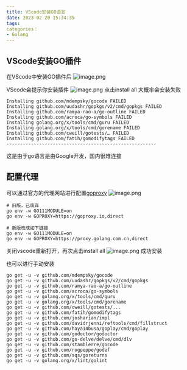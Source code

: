 ```yaml
---
title: VScode安装GO语言
date: 2023-02-20 15:34:35
tags:
categories：
- Golang
---
```

## VScode安装GO插件
在VScode中安装GO插件后
![image.png](https://cdn.staticaly.com/gh/K-Viior/blog-image@master/img/20230220153743.png)

VScode会提示你安装插件
![image.png](https://cdn.staticaly.com/gh/K-Viior/blog-image@master/img/20230220153817.png)
点击install all 大概率会安装失败
```
Installing github.com/mdempsky/gocode FAILED  
Installing github.com/uudashr/gopkgs/v2/cmd/gopkgs FAILED  
Installing github.com/ramya-rao-a/go-outline FAILED  
Installing github.com/acroca/go-symbols FAILED  
Installing golang.org/x/tools/cmd/guru FAILED  
Installing golang.org/x/tools/cmd/gorename FAILED  
Installing github.com/cweill/gotests/… FAILED  
Installing github.com/fatih/gomodifytags FAILED
-------------------------------------------------------
```
这是由于go语言是由Google开发，国内很难连接
## 配置代理
可以通过官方的代理网站进行配置[goproxy](https://goproxy.io/)
![image.png](https://cdn.staticaly.com/gh/K-Viior/blog-image@master/img/20230220154346.png)
```
# 旧版，已废弃
go env -w GO111MODULE=on
go env -w GOPROXY=https://goproxy.io,direct
```
```
# 新版改成如下链接
go env -w GO111MODULE=on
go env -w GOPROXY=https://proxy.golang.com.cn,direct
```
关闭vscode重新打开，再次点击install all
![image.png](https://cdn.staticaly.com/gh/K-Viior/blog-image@master/img/20230220154439.png)
成功安装


也可以进行手动安装
```
go get -u -v github.com/mdempsky/gocode
go get -u -v github.com/uudashr/gopkgs/v2/cmd/gopkgs
go get -u -v github.com/ramya-rao-a/go-outline
go get -u -v github.com/acroca/go-symbols
go get -u -v golang.org/x/tools/cmd/guru
go get -u -v golang.org/x/tools/cmd/gorename
go get -u -v github.com/cweill/gotests/...
go get -u -v github.com/fatih/gomodifytags
go get -u -v github.com/josharian/impl
go get -u -v github.com/davidrjenni/reftools/cmd/fillstruct
go get -u -v github.com/haya14busa/goplay/cmd/goplay
go get -u -v github.com/godoctor/godoctor
go get -u -v github.com/go-delve/delve/cmd/dlv
go get -u -v github.com/stamblerre/gocode
go get -u -v github.com/rogpeppe/godef
go get -u -v github.com/sqs/goreturns
go get -u -v golang.org/x/lint/golint

```